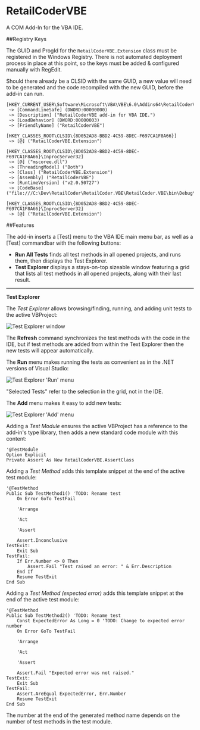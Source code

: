 RetailCoderVBE
==============

A COM Add-In for the VBA IDE.

##Registry Keys

The GUID and ProgId for the `RetailCoderVBE.Extension` class must be registered in the Windows Registry. There is not automated deployment process in place at this point, so the keys must be added & configured manually with RegEdit.

Should there already be a CLSID with the same GUID, a new value will need to be generated and the code recompiled with the new GUID, before the add-in can run.

    [HKEY_CURRENT_USER\Software\Microsoft\VBA\VBE\6.0\Addins64\RetailCoderVBE]
     ~> [CommandLineSafe] (DWORD:00000000)
     ~> [Description] ("RetailCoderVBE add-in for VBA IDE.")
     ~> [LoadBehavior] (DWORD:00000003)
     ~> [FriendlyName] ("RetailCoderVBE")
   
    [HKEY_CLASSES_ROOT\CLSID\{8D052AD8-BBD2-4C59-8DEC-F697CA1F8A66}]
     ~> [@] ("RetailCoderVBE.Extension")
     
    [HKEY_CLASSES_ROOT\CLSID\{8D052AD8-BBD2-4C59-8DEC-F697CA1F8A66}\InprocServer32]
     ~> [@] ("mscoree.dll")
     ~> [ThreadingModel] ("Both")
     ~> [Class] ("RetailCoderVBE.Extension")
     ~> [Assembly] ("RetailCoderVBE")
     ~> [RuntimeVersion] ("v2.0.50727")
     ~> [CodeBase] ("file:///C:\Dev\RetailCoder\RetailCoder.VBE\RetailCoder.VBE\bin\Debug\RetailCoderVBE.dll")
   
    [HKEY_CLASSES_ROOT\CLSID\{8D052AD8-BBD2-4C59-8DEC-F697CA1F8A66}\InprocServer32]
     ~> [@] ("RetailCoderVBE.Extension")



##Features

The add-in inserts a [Test] menu to the VBA IDE main menu bar, as well as a [Test] commandbar with the following buttons:
   - **Run All Tests** finds all test methods in all opened projects, and runs them, then displays the Test Explorer.
   - **Test Explorer** displays a stays-on-top sizeable window featuring a grid that lists all test methods in all opened projects, along with their last result.

---

**Test Explorer**

The *Test Explorer* allows browsing/finding, running, and adding unit tests to the active VBProject:

![Test Explorer window](http://i.imgur.com/iNpuaJR.png)

The **Refresh** command synchronizes the test methods with the code in the IDE, but if test methods are added from within the Text Explorer then the new tests will appear automatically.

The **Run** menu makes running the tests as convenient as in the .NET versions of Visual Studio:

![Test Explorer 'Run' menu](http://i.imgur.com/cC6cYGg.png)

"Selected Tests" refer to the selection in the grid, not in the IDE.

The **Add** menu makes it easy to add new tests:

![Test Explorer 'Add' menu](http://i.imgur.com/6mFRlQE.png)

Adding a *Test Module* ensures the active VBProject has a reference to the add-in's type library, then adds a new standard code module with this content:

    '@TestModule
    Option Explicit
    Private Assert As New RetailCoderVBE.AssertClass

Adding a *Test Method* adds this template snippet at the end of the active test module:

    '@TestMethod
    Public Sub TestMethod1() 'TODO: Rename test
        On Error GoTo TestFail
    
        'Arrange
    
        'Act

        'Assert
    
        Assert.Inconclusive
    TestExit:
        Exit Sub
    TestFail:
        If Err.Number <> 0 Then
            Assert.Fail "Test raised an error: " & Err.Description
        End If
        Resume TestExit
    End Sub
    
Adding a *Test Method (expected error)* adds this template snippet at the end of the active test module:

    '@TestMethod
    Public Sub TestMethod2() 'TODO: Rename test
        Const ExpectedError As Long = 0 'TODO: Change to expected error number
        On Error GoTo TestFail
        
        'Arrange
    
        'Act
    
        'Assert
    
        Assert.Fail "Expected error was not raised."
    TestExit:
        Exit Sub
    TestFail:
        Assert.AreEqual ExpectedError, Err.Number
        Resume TestExit
    End Sub

The number at the end of the generated method name depends on the number of test methods in the test module.
